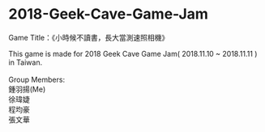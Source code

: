 # 2018-Geek-Cave-Game-Jam
Game Title：《小時候不讀書，長大當測速照相機》</br>

This game is made for 2018 Geek Cave Game Jam( 2018.11.10 ~ 2018.11.11 ) in Taiwan.</br>
</br>
Group Members:</br>
鍾羽揚(Me)</br>
徐瑋婕</br>
程均豪</br>
張文華</br>
